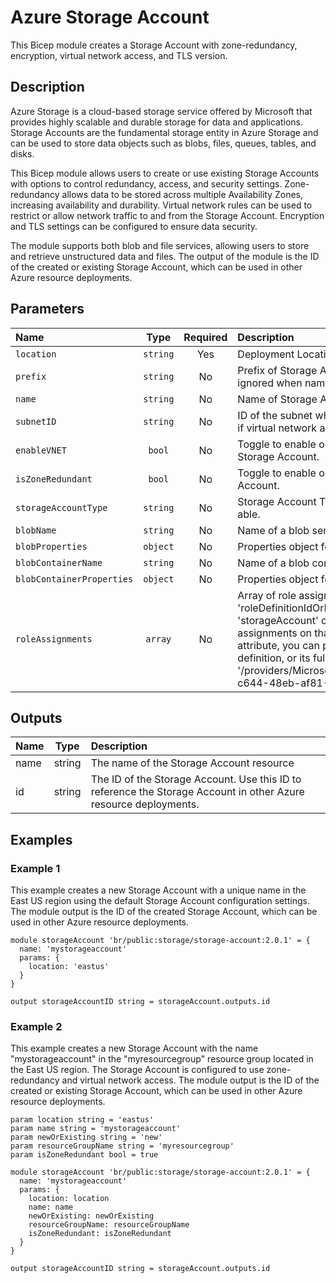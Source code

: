# Azure Storage Account

This Bicep module creates a Storage Account with zone-redundancy, encryption, virtual network access, and TLS version.

## Description

Azure Storage is a cloud-based storage service offered by Microsoft that provides highly scalable and durable storage for data and applications.
Storage Accounts are the fundamental storage entity in Azure Storage and can be used to store data objects such as blobs, files, queues, tables, and disks.

This Bicep module allows users to create or use existing Storage Accounts with options to control redundancy, access, and security settings.
Zone-redundancy allows data to be stored across multiple Availability Zones, increasing availability and durability.
Virtual network rules can be used to restrict or allow network traffic to and from the Storage Account.
Encryption and TLS settings can be configured to ensure data security.

The module supports both blob and file services, allowing users to store and retrieve unstructured data and files.
The output of the module is the ID of the created or existing Storage Account, which can be used in other Azure resource deployments.

## Parameters

| Name                      | Type     | Required | Description                                                                                                                                                                                                                                                                                                                                                                                                                                                 |
| :------------------------ | :------: | :------: | :---------------------------------------------------------------------------------------------------------------------------------------------------------------------------------------------------------------------------------------------------------------------------------------------------------------------------------------------------------------------------------------------------------------------------------------------------------- |
| `location`                | `string` | Yes      | Deployment Location                                                                                                                                                                                                                                                                                                                                                                                                                                         |
| `prefix`                  | `string` | No       | Prefix of Storage Account Resource Name. This param is ignored when name is provided.                                                                                                                                                                                                                                                                                                                                                                       |
| `name`                    | `string` | No       | Name of Storage Account. Must be unique within Azure.                                                                                                                                                                                                                                                                                                                                                                                                       |
| `subnetID`                | `string` | No       | ID of the subnet where the Storage Account will be deployed, if virtual network access is enabled.                                                                                                                                                                                                                                                                                                                                                          |
| `enableVNET`              | `bool`   | No       | Toggle to enable or disable virtual network access for the Storage Account.                                                                                                                                                                                                                                                                                                                                                                                 |
| `isZoneRedundant`         | `bool`   | No       | Toggle to enable or disable zone redundancy for the Storage Account.                                                                                                                                                                                                                                                                                                                                                                                        |
| `storageAccountType`      | `string` | No       | Storage Account Type. Use Zonal Redundant Storage when able.                                                                                                                                                                                                                                                                                                                                                                                                |
| `blobName`                | `string` | No       | Name of a blob service to be created.                                                                                                                                                                                                                                                                                                                                                                                                                       |
| `blobProperties`          | `object` | No       | Properties object for a Blob service of a Storage Account.                                                                                                                                                                                                                                                                                                                                                                                                  |
| `blobContainerName`       | `string` | No       | Name of a blob container to be created                                                                                                                                                                                                                                                                                                                                                                                                                      |
| `blobContainerProperties` | `object` | No       | Properties object for a Blob container of a Storage Account.                                                                                                                                                                                                                                                                                                                                                                                                |
| `roleAssignments`         | `array`  | No       | Array of role assignment objects that contain the 'roleDefinitionIdOrName', 'principalId' and 'resourceType' as 'storageAccount' or 'blobContainer' to define RBAC role assignments on that resource. In the roleDefinitionIdOrName attribute, you can provide either the display name of the role definition, or its fully qualified ID in the following format: '/providers/Microsoft.Authorization/roleDefinitions/c2f4ef07-c644-48eb-af81-4b1b4947fb11' |

## Outputs

| Name | Type   | Description                                                                                                      |
| :--- | :----: | :--------------------------------------------------------------------------------------------------------------- |
| name | string | The name of the Storage Account resource                                                                         |
| id   | string | The ID of the Storage Account. Use this ID to reference the Storage Account in other Azure resource deployments. |

## Examples

### Example 1

This example creates a new Storage Account with a unique name in the East US region using the default Storage Account configuration settings. The module output is the ID of the created Storage Account, which can be used in other Azure resource deployments.

```bicep
module storageAccount 'br/public:storage/storage-account:2.0.1' = {
  name: 'mystorageaccount'
  params: {
    location: 'eastus'
  }
}

output storageAccountID string = storageAccount.outputs.id
```

### Example 2

This example creates a new Storage Account with the name "mystorageaccount" in the "myresourcegroup" resource group located in the East US region. The Storage Account is configured to use zone-redundancy and virtual network access. The module output is the ID of the created or existing Storage Account, which can be used in other Azure resource deployments.

```bicep
param location string = 'eastus'
param name string = 'mystorageaccount'
param newOrExisting string = 'new'
param resourceGroupName string = 'myresourcegroup'
param isZoneRedundant bool = true

module storageAccount 'br/public:storage/storage-account:2.0.1' = {
  name: 'mystorageaccount'
  params: {
    location: location
    name: name
    newOrExisting: newOrExisting
    resourceGroupName: resourceGroupName
    isZoneRedundant: isZoneRedundant
  }
}

output storageAccountID string = storageAccount.outputs.id
```
